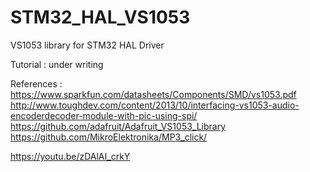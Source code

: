 # STM32_HAL_VS1053
VS1053 library for STM32 HAL Driver

Tutorial : under writing<br>

References :<br>
https://www.sparkfun.com/datasheets/Components/SMD/vs1053.pdf
http://www.toughdev.com/content/2013/10/interfacing-vs1053-audio-encoderdecoder-module-with-pic-using-spi/
https://github.com/adafruit/Adafruit_VS1053_Library
https://github.com/MikroElektronika/MP3_click/

https://youtu.be/zDAlAI_crkY

